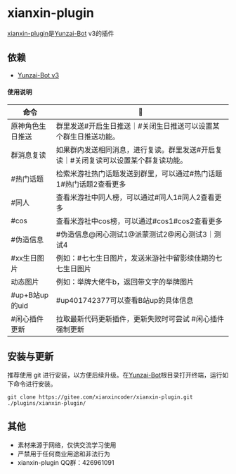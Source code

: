 # xianxin-plugin

[xianxin-plugin](https://gitee.com/xianxincoder/xianxin-plugin)是[Yunzai-Bot](https://gitee.com/Le-niao/Yunzai-Bot) v3的插件

## 依赖

- [Yunzai-Bot v3](https://gitee.com/Le-niao/Yunzai-Bot)

#### 使用说明


| 命令 | 🌰 |
| --- | --- |
| 原神角色生日推送 | 群里发送#开启生日推送｜#关闭生日推送可以设置某个群生日推送功能。 |
| 群消息复读 | 如果群内发送相同消息，进行复读。群里发送#开启复读｜#关闭复读可以设置某个群复读功能。 |
| #热门话题 | 检索米游社热门话题发送到群里，可以通过#热门话题1#热门话题2查看更多 |
| #同人 | 查看米游社中同人榜，可以通过#同人1#同人2查看更多 |
| #cos | 查看米游社中cos榜，可以通过#cos1#cos2查看更多 |
| #伪造信息 | #伪造信息@闲心测试1@派蒙测试2@闲心测试3｜测试4 |
| #xx生日图片 | 例如：#七七生日图片，发送米游社中留影续佳期的七七生日图片 |
| 动态图片 | 例如：举牌大佬牛b，返回带文字的举牌图片 |
| #up+B站up的uid | #up401742377可以查看B站up的具体信息 |
| #闲心插件更新 | 拉取最新代码更新插件，更新失败时可尝试 #闲心插件强制更新 |


## 安装与更新

推荐使用 git 进行安装，以方便后续升级。在[Yunzai-Bot](https://gitee.com/Le-niao/Yunzai-Bot)根目录打开终端，运行如下命令进行安装。

```base
git clone https://gitee.com/xianxincoder/xianxin-plugin.git ./plugins/xianxin-plugin/
```

## 其他
- 素材来源于网络，仅供交流学习使用
- 严禁用于任何商业用途和非法行为
- xianxin-plugin QQ群：426961091
